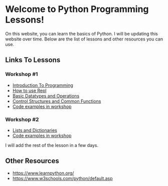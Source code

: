 # Welcome to Python Programming Lessons!
On this website, you can learn the basics of Python. I will be updating this website over time. Below are the list of lessons and other resources you can use. 

## Links To Lessons

### Workshop #1

- [Introduction To Programming](intro.md)
- [How to use Repl](how-to-use-repl.md)
- [Basic Datatypes and Operations](lesson1.md)
- [Control Structures and Common Functions](lesson2.md)
- [Code examples in workshop](code-for-workshop1.md)

### Workshop #2
- [Lists and Dictionaries](lesson3.md)
- [Code examples in workshop](code-for-workshop2.md)

I will add the rest of the lesson in a few days.

## Other Resources

- https://www.learnpython.org/
- https://www.w3schools.com/python/default.asp
